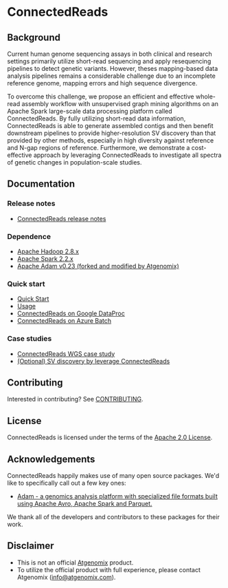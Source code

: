 # ConnectedReads 

## Background

Current human genome sequencing assays in both clinical and research settings primarily utilize short-read sequencing 
and apply resequencing pipelines to detect genetic variants. However, theses mapping-based data analysis pipelines 
remains a considerable challenge due to an incomplete reference genome, mapping errors and high sequence divergence. 

To overcome this challenge, we propose an efficient and effective whole-read assembly workflow with unsupervised graph 
mining algorithms on an Apache Spark large-scale data processing platform called ConnectedReads. By fully utilizing 
short-read data information, ConnectedReads is able to generate assembled contigs and then benefit downstream pipelines 
to provide higher-resolution SV discovery than that provided by other methods, especially in high diversity against 
reference and N-gap regions of reference. Furthermore, we demonstrate a cost-effective approach by leveraging 
ConnectedReads to investigate all spectra of genetic changes in population-scale studies.

## Documentation

### Release notes

*   [ConnectedReads release notes](https://github.com/atgenomix/connectedreads/releases)

### Dependence

*   [Apache Hadoop 2.8.x](https://hadoop.apache.org/docs/r2.8.0/)
*   [Apache Spark 2.2.x](https://spark.apache.org/docs/2.2.2/)
*   [Apache Adam v0.23 (forked and modified by Atgenomix)](https://github.com/AnomeGAP/adam)

### Quick start

*   [Quick Start](docs/installation.md)
*   [Usage](docs/usage.md)
*   [ConnectedReads on Google DataProc](docs/dataproc.md)
*   [ConnectedReads on Azure Batch](docs/azure-batch.md)

### Case studies
*   [ConnectedReads WGS case study](docs/wgs-case-study.md)
*   [(Optional) SV discovery by leverage ConnectedReads](docs/sv.md)

## Contributing

Interested in contributing? See [CONTRIBUTING](CONTRIBUTING.md).

## License

ConnectedReads is licensed under the terms of the
[Apache 2.0 License](LICENSE).

## Acknowledgements

ConnectedReads happily makes use of many open source packages.
We'd like to specifically call out a few key ones:

*   [Adam -  a genomics analysis platform with specialized file formats
    built using Apache Avro, Apache Spark and
    Parquet.](https://github.com/bigdatagenomics/adam)

We thank all of the developers and contributors to these packages for their
work.

## Disclaimer

*   This is not an official [Atgenomix](https://www.atgenomix.com/) product.
*   To utilize the official product with full experience, please contact Atgenomix (info@atgenomix.com).
